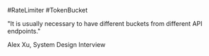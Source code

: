 #RateLimiter #TokenBucket 

"It is usually necessary to have different buckets from different API endpoints."

Alex Xu, System Design Interview